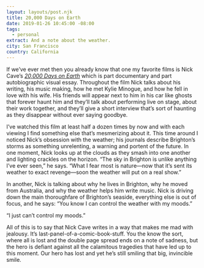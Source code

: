```yaml
---
layout: layouts/post.njk
title: 20,000 Days on Earth
date: 2019-01-26 10:45:00 -08:00
tags:
  - personal
extract: And a note about the weather.
city: San Francisco
country: California
---
```


If we’ve ever met then you already know that one my favorite films is Nick Cave’s _[20,000 Days on Earth](https://letterboxd.com/film/20000-days-on-earth/)_ which is part documentary and part autobiographic visual essay. Throughout the film Nick talks about his writing, his music making, how he met Kylie Minogue, and how he fell in love with his wife. His friends will appear next to him in his car like ghosts that forever haunt him and they’ll talk about performing live on stage, about their work together, and they’ll give a short interview that’s sort of haunting as they disappear without ever saying goodbye.

I’ve watched this film at least half a dozen times by now and with each viewing I find something else that’s mesmerizing about it. This time around I noticed Nick’s obsession with the weather; his journals describe Brighton’s storms as something unrelenting, a warning and portent of the future. In one moment, Nick looks up at the clouds as they smash into one another and lighting crackles on the horizon. “The sky in Brighton is unlike anything I’ve ever seen,” he says. “What I fear most is nature—now that it’s sent its weather to exact revenge—soon the weather will put on a real show.”

In another, Nick is talking about why he lives in Brighton, why he moved from Australia, and why the weather helps him write music. Nick is driving down the main thoroughfare of Brighton’s seaside, everything else is out of focus, and he says: “You know I can control the weather with my moods.”

“I just can’t control my moods.”

All of this is to say that Nick Cave writes in a way that makes me mad with jealousy. It’s last-panel-of-a-comic-book-stuff. You the know the sort, where all is lost and the double page spread ends on a note of sadness, but the hero is defiant against all the calamitous tragedies that have led up to this moment. Our hero has lost and yet he’s still smiling that big, invincible smile.
